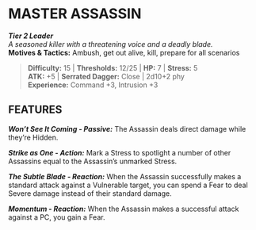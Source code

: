 # MASTER ASSASSIN

***Tier 2 Leader***  
*A seasoned killer with a threatening voice and a deadly blade.*  
**Motives & Tactics:** Ambush, get out alive, kill, prepare for all scenarios

> **Difficulty:** 15 | **Thresholds:** 12/25 | **HP:** 7 | **Stress:** 5  
> **ATK:** +5 | **Serrated Dagger:** Close | 2d10+2 phy  
> **Experience:** Command +3, Intrusion +3

## FEATURES

***Won’t See It Coming - Passive:*** The Assassin deals direct damage while they’re Hidden.

***Strike as One - Action:*** Mark a Stress to spotlight a number of other Assassins equal to the Assassin’s unmarked Stress.

***The Subtle Blade - Reaction:*** When the Assassin successfully makes a standard attack against a Vulnerable target, you can spend a Fear to deal Severe damage instead of their standard damage.

***Momentum - Reaction:*** When the Assassin makes a successful attack against a PC, you gain a Fear.
